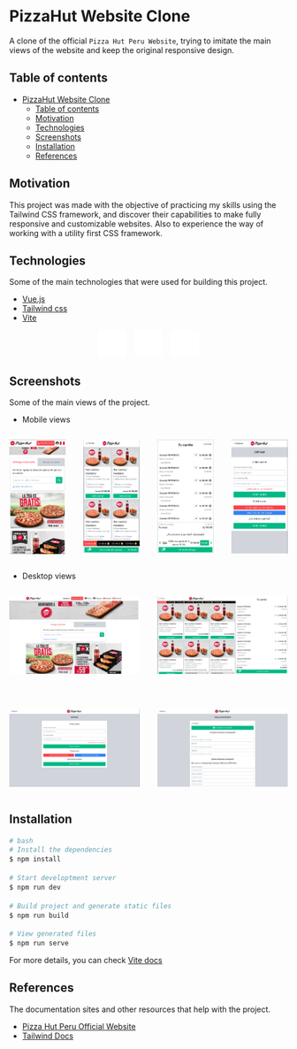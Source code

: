 # PizzaHut Website Clone

A clone of the official `Pizza Hut Peru Website`, trying to imitate the main views of the website and keep the original responsive design.

## Table of contents

- [PizzaHut Website Clone](#pizzahut-website-clone)
  - [Table of contents](#table-of-contents)
  - [Motivation](#motivation)
  - [Technologies](#technologies)
  - [Screenshots](#screenshots)
  - [Installation](#installation)
  - [References](#references)

## Motivation

This project was made with the objective of practicing my skills using the Tailwind CSS framework, and discover their capabilities to make fully responsive and customizable websites. Also to experience the way of working with a utility first CSS framework.

## Technologies

Some of the main technologies that were used for building this project.

- [Vue.js](https://vuejs.org/)
- [Tailwind css](https://tailwindcss.com/)
- [Vite](https://vitejs.dev/)

<div style="display:flex;justify-content:center;gap:16px">

  <img src="./docs/vue-ico.svg" alt="vuejs icon" width="50" height="50">
  <img src="./docs/tailwind-ico.svg" alt="tailwind icon" width="50" height="50"/>
  <img src="./docs/vite-ico.svg" alt="vite icon" width="50" height="50"/>
</div>

## Screenshots

Some of the main views of the project.

- Mobile views

<div style="display:grid;grid-template-columns:1fr 1fr 1fr 1fr;gap:2rem">

![screenshot](docs/index-mobile.png "index mobile view")

![screenshot](docs/menu-mobile.png "menu mobile view")

![screenshot](docs/cart-mobile.png "cart mobile view")

![screenshot](docs/login-mobile.png "login mobile view")

</div>

- Desktop views

<div style="display:grid;grid-template-columns:1fr 1fr;gap:2rem">

![screenshot](docs/index-desktop.png "index desktop view")

![screenshot](docs/menu-desktop.png "menu desktop view")

![screenshot](docs/login-desktop.png "login desktop view")

![screenshot](docs/payment-desktop.png "payment desktop view")

</div>

## Installation

```bash
# bash
# Install the dependencies
$ npm install

# Start developtment server
$ npm run dev

# Build project and generate static files
$ npm run build

# View generated files
$ npm run serve
```
For more details, you can check [Vite docs](https://vitejs.dev/guide/build.html)

## References

The documentation sites and other resources that help with the project.

- [Pizza Hut Peru Official Website](https://www.pizzahut.com.pe/)
- [Tailwind Docs](https://tailwindcss.com/docs/responsive-design)

